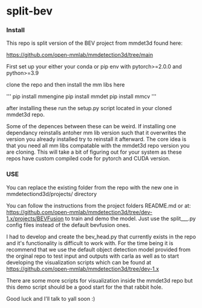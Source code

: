 # split-bev

### Install

This repo is split version of the BEV project from mmdet3d found here:

https://github.com/open-mmlab/mmdetection3d/tree/main

First set up your either your conda or pip env with pytorch>=2.0.0 and python>=3.9 

clone the repo and then install the mm libs here 

''' 
pip install mmengine
pip install mmdet
pip install mmcv
'''

after installing these run the setup.py script located in your cloned mmdet3d repo. 

Some of the depences between these can be weird. If installing one dependancy reinstalls antoher mm lib version such that it overwrites the version you already installed try to reinstall it afterward. The core idea is that you need all mm libs compatable with the mmdet3d repo version you are cloning. This will take a bit of figuring out for your system as these repos have custom compiled code for pytorch and CUDA version.

### USE

You can replace the existing folder from the repo with the new one in mmdetectiond3d/projects/ directory

You can follow the instructions from the project folders README.md or at:
https://github.com/open-mmlab/mmdetection3d/tree/dev-1.x/projects/BEVFusion
to train and demo the model. Just use the split___.py config files instead of the default bevfusion ones.

I had to develop and create the bev_head.py that currently exists in the repo and it's functionality is difficult to work with. For the time being it is recommend that we use the default object detection model provided from the orginal repo to test input and outputs with carla as well as to start developing the visualization scripts which can be found at https://github.com/open-mmlab/mmdetection3d/tree/dev-1.x

There are some more scripts for visualization inside the mmdet3d repo but this demo script should be a good start for the that rabbit hole. 

Good luck and I'll talk to yall soon :)